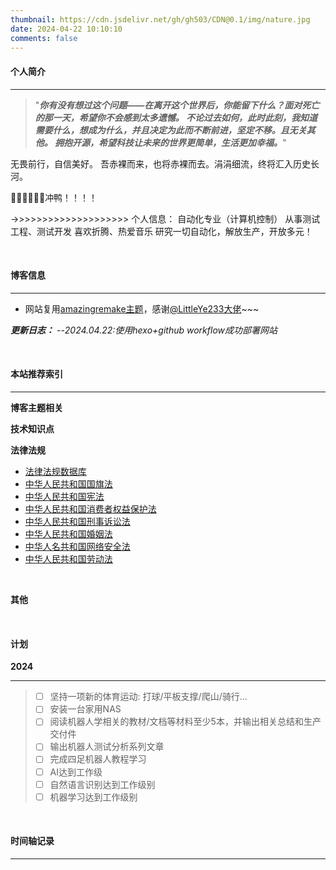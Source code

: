 ```yaml
---
thumbnail: https://cdn.jsdelivr.net/gh/gh503/CDN@0.1/img/nature.jpg
date: 2024-04-22 10:10:10
comments: false
---
```


#### 个人简介

---
>"***你有没有想过这个问题——在离开这个世界后，你能留下什么？面对死亡的那一天，希望你不会感到太多遗憾。
不论过去如何，此时此刻，我知道需要什么，想成为什么，并且决定为此而不断前进，坚定不移。且无关其他。
拥抱开源，希望科技让未来的世界更简单，生活更加幸福。***"

无畏前行，自信美好。
吾赤裸而来，也将赤裸而去。涓涓细流，终将汇入历史长河。

💪💪💪💪💪💪冲鸭！！！！

->>>>>>>>>>>>>>>>>>>>
个人信息：
自动化专业（计算机控制）
从事测试工程、测试开发
喜欢折腾、热爱音乐
研究一切自动化，解放生产，开放多元！

<br>

#### 博客信息

---
+ 网站复用[amazingremake主题](https://github.com/LittleYe233/hexo-theme-amazingremake)，感谢[@LittleYe233大佬](https://github.com/LittleYe233)~~~


***更新日志：***
--*2024.04.22:使用hexo+github workflow成功部署网站*

<br>

#### 本站推荐索引

---
**博客主题相关**


**技术知识点**
<br>

**法律法规**
+ [法律法规数据库](http://search.chinalaw.gov.cn/search2.html)
+ [中华人民共和国国旗法](https://removeif.github.io/law/中华人民共和国国旗法.html)
+ [中华人民共和国宪法](https://removeif.github.io/law/中华人民共和国宪法.html)
+ [中华人民共和国消费者权益保护法](https://removeif.github.io/law/中华人民共和国消费者权益保护法.html)
+ [中华人民共和国刑事诉讼法](https://removeif.github.io/law/中华人民共和国刑事诉讼法.html)
+ [中华人民共和国婚姻法](https://removeif.github.io/law/中华人民共和国婚姻法.html)
+ [中华人名共和国网络安全法](https://removeif.github.io/law/%E4%B8%AD%E5%8D%8E%E4%BA%BA%E6%B0%91%E5%85%B1%E5%92%8C%E5%9B%BD%E7%BD%91%E7%BB%9C%E5%AE%89%E5%85%A8%E6%B3%95.html)  
+ [中华人民共和国劳动法](https://removeif.github.io/law/中华人民共和国劳动法.html)
<br>

**其他**

<br>

#### 计划
**2024**

---
>+ [ ] 坚持一项新的体育运动: 打球/平板支撑/爬山/骑行...
>+ [ ] 安装一台家用NAS
>+ [ ] 阅读机器人学相关的教材/文档等材料至少5本，并输出相关总结和生产交付件
>+ [ ] 输出机器人测试分析系列文章
>+ [ ] 完成四足机器人教程学习
>+ [ ] AI达到工作级
>+ [ ] 自然语言识别达到工作级别
>+ [ ] 机器学习达到工作级别

<br>

#### 时间轴记录

---

<div class="time-axis-main">
	<ul class="time-axis"></ul>
</div>
<script src="/js/about-me.js"></script>
<br>
<br>
